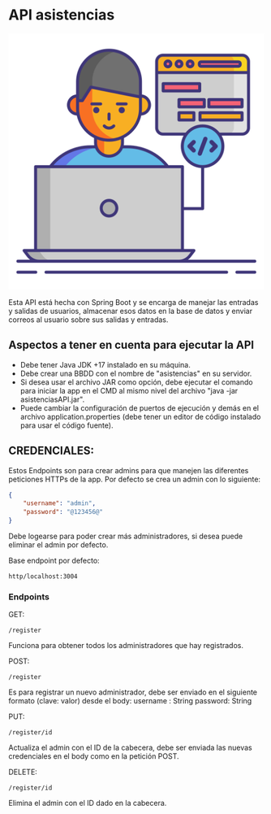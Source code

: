 # API asistencias 

![portada](https://raw.githubusercontent.com/mallonflowerz/asistencias/main/asset/portada.png)

Esta API está hecha con Spring Boot y se encarga de manejar las entradas y salidas de usuarios, almacenar esos datos en la base de datos y enviar correos al usuario sobre sus salidas y entradas.

## Aspectos a tener en cuenta para ejecutar la API
- Debe tener Java JDK +17 instalado en su máquina.
- Debe crear una BBDD con el nombre de "asistencias" en su servidor.
- Si desea usar el archivo JAR como opción, debe ejecutar el comando para iniciar la app en el CMD al mismo nivel del archivo "java -jar asistenciasAPI.jar".
- Puede cambiar la configuración de puertos de ejecución y demás en el archivo application.properties (debe tener un editor de código instalado para usar el código fuente).

## CREDENCIALES:
Estos Endpoints son para crear admins para que manejen las diferentes peticiones HTTPs de la app.
Por defecto se crea un admin con lo siguiente:

```json
{
    "username": "admin",
    "password": "@123456@"
}
```

Debe logearse para poder crear más administradores, si desea puede eliminar el admin por defecto.

Base endpoint por defecto: 
```url
http/localhost:3004
```

### Endpoints

GET: 
```url
/register
``` 
Funciona para obtener todos los administradores que hay registrados.

POST:
```url
/register
``` 
Es para registrar un nuevo administrador, debe ser enviado en el siguiente formato (clave: valor) desde el body:
username : String
password: String

PUT:
```url
/register/id
``` 
Actualiza el admin con el ID de la cabecera, debe ser enviada las nuevas credenciales en el body como en la petición POST.

DELETE:
```url
/register/id
``` 
Elimina el admin con el ID dado en la cabecera.
